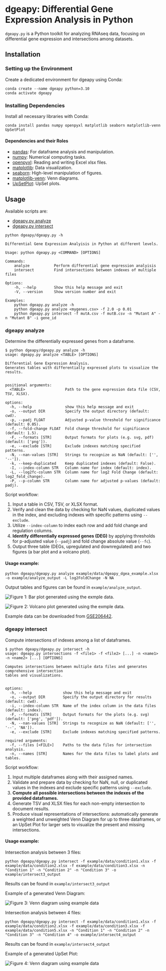 # dgeapy: Differential Gene Expression Analysis in Python

`dgeapy.py` is a Python toolkit for analyzing RNAseq data, focusing on differential gene expression and intersections among datasets.

## Installation

### Setting up the Environment

Create a dedicated environment for dgeapy using Conda:

```shell
conda create --name dgeapy python=3.10
conda activate dgeapy
```

### Installing Dependencies

Install all necessary libraries with Conda:

```shell
conda install pandas numpy openpyxl matplotlib seaborn matplotlib-venn UpSetPlot
```

#### Dependencies and their Roles

- [pandas](<https://pypi.org/project/pandas/>): For dataframe analysis and manipulation.
- [numpy](<https://pypi.org/project/numpy/>): Numerical computing tasks.
- [openpyxl](<https://pypi.org/project/openpyxl/>): Reading and writing Excel xlsx files.
- [matplotlib](<https://pypi.org/project/matplotlib/>): Data visualization.
- [seaborn](<https://pypi.org/project/seaborn/>): High-level manipulation of figures.
- [matplotlib-venn](<https://pypi.org/project/matplotlib-venn/>): Venn diagrams.
- [UpSetPlot](<https://pypi.org/project/UpSetPlot/>): UpSet plots.

## Usage

Available scripts are:

- [dgeapy.py analyze](#dgeapy-analyze) 
- [dgeapy.py intersect](#dgeapy-intersect)

```
python dgeapy/dgeapy.py -h

Differential Gene Expression Analyisis in Python at different levels.

Usage: python dgeapy.py <COMMAND> [OPTIONS]

Commands:
    analyze           Perform differential gene expression analyisis
    intersect         Find intersections between indexes of multiple files

Options:
    -h, --help        Show this help message and exit
    -V, --version     Show version number and exit

Examples:
    python dgeapy.py analyze -h
    python dgeapy.py analyze <mygenes.csv> -f 2.0 -p 0.01
    python dgeapy.py intersect -f mutA.csv -f mutB.csv -n "Mutant A" -n "Mutant B" -i gene_id
```

### dgeapy analyze

Determine the differentially expressed genes from a dataframe.

```
$ python dgeapy/dgeapy.py analyze -h
usage: dgeapy.py analyze <TABLE> [OPTIONS]

Differential Gene Expression Analysis.
Generates tables with differentially expressed plots to visualize the results.


positional arguments:
  <TABLE>                  Path to the gene expression data file (CSV, TSV, XLSX).

options:
  -h, --help               show this help message and exit
  -o, --output DIR         Specify the output directory (default: cwd).
  -p, --padj FLOAT         Adjusted p-value threshold for significance (default: 0.05).
  -f, --fold-change FLOAT  Fold change threshold for significance (default: 1.5).
  -F, --formats [STR]      Output formats for plots (e.g. svg, pdf) (default: ['png']).
  -e, --exclude [STR]      Exclude indexes matching specified patterns.
  -N, --nan-values [STR]   Strings to recognize as NaN (default: ['', '--']).
  -k, --keep-duplicated    Keep duplicated indexes (default: False).
  -I, --index-column STR   Column name for index (default: index).
  -L, --log2fc-column STR  Column name for log2 Fold Change (default: log2_fold_change).
  -P, --p-column STR       Column name for adjusted p-values (default: padj).
```

Script workflow:

1. Input a table in CSV, TSV, or XLSX format.
2. Verify and clean the data by checking for NaN values, duplicated values in the index, and excluding indexes with specific patterns using `--exclude`.
3. Utilize `--index-column` to index each row and add fold change and regulation columns.
4. **Identify differentially expressed genes (DEG)** by applying thresholds for p-adjusted value (`--padj`) and fold change absolute value (`--fc`).
5. Output three table (DEGs, upregulated and downregulated) and two figures (a bar plot and a volcano plot).

#### Usage example:

```shell
python dgeapy/dgeapy.py analyze example/data/dgeapy_dgea_example.xlsx -o example/analyze_output -L log2FoldChange -N NA
```

Output tables and figures can be found in `example/analyze_output`.

![**Figure 1**: Bar plot generated using the exmple data.](example/analyze_output/barplot.png)

![**Figure 2**: Volcano plot generated using the exmple data.](example/analyze_output/volcano.png)

Example data can be downloaded from [GSE206442](<https://www.ncbi.nlm.nih.gov/geo/download/?acc=GSE206442&format=file&file=GSE206442%5FGIBERT%5F01%5Fnew%5Fannot%5Fwo%5Foutlier%5FSTAT%5Fvs%5FLOG%5Fresults%2Exlsx>).

### dgeapy intersect

Compute intersections of indexes among a list of dataframes.

```
$ python dgeapy/dgeapy.py intersect -h
usage: dgeapy.py intersections -f <file1> -f <file2> [...] -n <name1> -n <name2> [...] [OPTIONS]

Computes intersections between multiple data files and generates comprehensive intersection
tables and visualizations.


options:
  -h, --help              show this help message and exit
  -o, --output DIR        Specify the output directory for results (default: cwd).
  -i, --index-column STR  Name of the index column in the data files (default: index).
  -F, --formats [STR]     Output formats for the plots (e.g. svg) (default: ['png', 'pdf']).
  -N, --nan-values [STR]  Strings to recognize as NaN (default: ['', '--', 'NA']).
  -e, --exclude [STR]     Exclude indexes matching specified patterns.

required arguments:
  -f, --files [<FILE>]    Paths to the data files for intersection analysis.
  -n, --names [STR]       Names for the data files to label plots and tables.
```

Script workflow:

1. Input multiple dataframes along with their assigned names.
2. Validate and prepare data by checking for NaN, null, or duplicated values in the indexes and exclude specific patterns using `--exclude`.
3. **Compute all possible intersections between the indexes of the provided dataframes.**
4. Generate TSV and XLSX files for each non-empty intersection to document results.
5. Produce visual representations of intersections: automatically generate a weighted and unweighted Venn Diagram for up to three dataframes, or an UpSet Plot for larger sets to visualize the present and missing intersections.

#### Usage example:

Intersection analysis between 3 files:

```shell
python dgeapy/dgeapy.py intersect -f example/data/condition1.xlsx -f example/data/condition2.xlsx -f example/data/condition3.xlsx -n "Condition 1" -n "Condition 2" -n "Condition 3" -o example/intersect3_output
```
Results can be found in `example/intersect3_output`

Example of a generated Venn Diagram: 

![**Figure 3**: Venn diagram using example
data](example/intersect3_output/venn3_unweighted.png)

Intersection analysis between 4 files:

```shell
python dgeapy/dgeapy.py intersect -f example/data/condition1.xlsx -f example/data/condition2.xlsx -f example/data/condition3.xlsx -f example/data/condition5.xlsx -n "Condition 1" -n "Condition 2" -n "Condition 3" -n "Condition 4" -o example/intersect4_output
```

Results can be found in `example/intersect4_output`

Example of a generated UpSet Plot:

![**Figure 4**: Venn diagram using example
data](example/intersect4_output/upset.png)
